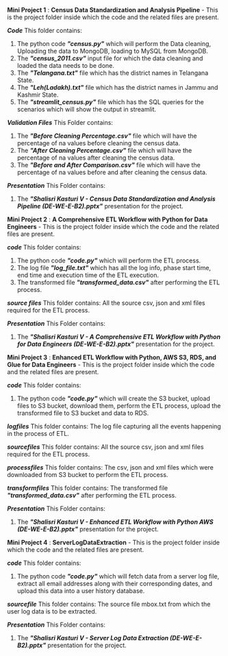 **Mini Project 1** : 
**Census Data Standardization and Analysis Pipeline** - This is the project folder inside which the code and the related files are present.


***Code***
This folder contains:
1. The python code ***"census.py"*** which will perform the Data cleaning, Uploading the data to MongoDB, loading to MySQL from MongoDB.
2. The ***"census_2011.csv"*** input file for which the data cleaning and loaded the data needs to be done.
3. The ***"Telangana.txt"*** file which has the district names in Telangana State.
4. The ***"Leh(Ladakh).txt"*** file which has the district names in Jammu and Kashmir State.
5. The ***"streamlit_census.py"*** file which has the SQL queries for the scenarios which will show the output in streamlit.

***Validation Files***
This Folder contains:
1. The ***"Before Cleaning Percentage.csv"*** file which will have the percentage of na values before cleaning the census data.
2. The ***"After Cleaning Percentage.csv"*** file which will have the percentage of na values after cleaning the census data.
2. The ***"Before and After Comparison.csv"*** file which will have the percentage of na values before and after cleaning the census data.

***Presentation***
This Folder contains:
1. The ***"Shalisri Kasturi V - Census Data Standardization and Analysis Pipeline (DE-WE-E-B2).pptx"*** presentation for the project.



**Mini Project 2** : 
**A Comprehensive ETL Workflow with Python for Data Engineers** - This is the project folder inside which the code and the related files are present.

***code***
This folder contains:
1. The python code ***"code.py"*** which will perform the ETL process.
2. The log file ***"log_file.txt"*** which has all the log info, phase start time, end time and execution time of the ETL execution.
3. The transformed file ***"transformed_data.csv"*** after performing the ETL process.

***source files***
This folder contains:
All the source csv, json and xml files required for the ETL process.

***Presentation***
This Folder contains:
1. The ***"Shalisri Kasturi V - A Comprehensive ETL Workflow with Python for Data Engineers (DE-WE-E-B2).pptx"*** presentation for the project.



**Mini Project 3** : 
**Enhanced ETL Workflow with Python, AWS S3, RDS, and Glue for Data Engineers** - This is the project folder inside which the code and the related files are present.

***code***
This folder contains:
1. The python code ***"code.py"*** which will create the S3 bucket, upload files to S3 bucket, download them, perform the ETL process, upload the transformed file to S3 bucket and data to RDS.

***logfiles***
This folder contains:
The log file capturing all the events happening in the process of ETL.

***sourcefiles***
This folder contains:
All the source csv, json and xml files required for the ETL process.

***processfiles***
This folder contains:
The csv, json and xml files which were downloaded from S3 bucket to perform the ETL process.

***transformfiles***
This folder contains:
The transformed file ***"transformed_data.csv"*** after performing the ETL process.

***Presentation***
This Folder contains:
1. The ***"Shalisri Kasturi V - Enhanced ETL Workflow with Python AWS (DE-WE-E-B2).pptx"*** presentation for the project.




**Mini Project 4** : 
**ServerLogDataExtraction** - This is the project folder inside which the code and the related files are present.

***code***
This folder contains:
1. The python code ***"code.py"*** which will fetch data from a server log file, extract all email addresses along with their corresponding dates, and upload this data into a user history database.

***sourcefile***
This folder contains:
The source file mbox.txt from which the user log data is to be extracted.


***Presentation***
This Folder contains:
1. The ***"Shalisri Kasturi V - Server Log Data Extraction (DE-WE-E-B2).pptx"*** presentation for the project.